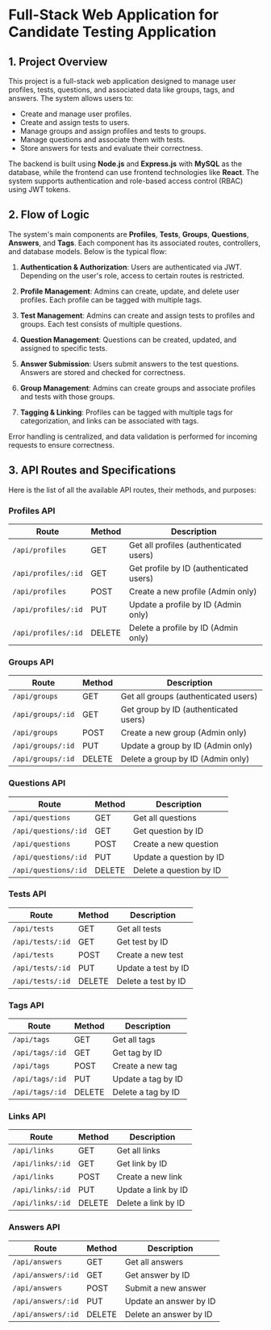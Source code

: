 # Full-Stack Web Application for Candidate Testing Application

## 1. Project Overview

This project is a full-stack web application designed to manage user profiles, tests, questions, and associated data like groups, tags, and answers. The system allows users to:
- Create and manage user profiles.
- Create and assign tests to users.
- Manage groups and assign profiles and tests to groups.
- Manage questions and associate them with tests.
- Store answers for tests and evaluate their correctness.

The backend is built using **Node.js** and **Express.js** with **MySQL** as the database, while the frontend can use frontend technologies like **React**. The system supports authentication and role-based access control (RBAC) using JWT tokens.

## 2. Flow of Logic

The system's main components are **Profiles**, **Tests**, **Groups**, **Questions**, **Answers**, and **Tags**. Each component has its associated routes, controllers, and database models. Below is the typical flow:

1. **Authentication & Authorization**: Users are authenticated via JWT. Depending on the user's role, access to certain routes is restricted.
   
2. **Profile Management**: Admins can create, update, and delete user profiles. Each profile can be tagged with multiple tags.
   
3. **Test Management**: Admins can create and assign tests to profiles and groups. Each test consists of multiple questions.
   
4. **Question Management**: Questions can be created, updated, and assigned to specific tests.
   
5. **Answer Submission**: Users submit answers to the test questions. Answers are stored and checked for correctness.
   
6. **Group Management**: Admins can create groups and associate profiles and tests with those groups.
   
7. **Tagging & Linking**: Profiles can be tagged with multiple tags for categorization, and links can be associated with tags.

Error handling is centralized, and data validation is performed for incoming requests to ensure correctness.

## 3. API Routes and Specifications

Here is the list of all the available API routes, their methods, and purposes:

### Profiles API

| Route                | Method | Description                             |
|----------------------|--------|-----------------------------------------|
| `/api/profiles`      | GET    | Get all profiles (authenticated users)  |
| `/api/profiles/:id`  | GET    | Get profile by ID (authenticated users) |
| `/api/profiles`      | POST   | Create a new profile (Admin only)       |
| `/api/profiles/:id`  | PUT    | Update a profile by ID (Admin only)     |
| `/api/profiles/:id`  | DELETE | Delete a profile by ID (Admin only)     |

### Groups API

| Route               | Method | Description                            |
|---------------------|--------|----------------------------------------|
| `/api/groups`       | GET    | Get all groups (authenticated users)   |
| `/api/groups/:id`   | GET    | Get group by ID (authenticated users)  |
| `/api/groups`       | POST   | Create a new group (Admin only)        |
| `/api/groups/:id`   | PUT    | Update a group by ID (Admin only)      |
| `/api/groups/:id`   | DELETE | Delete a group by ID (Admin only)      |

### Questions API

| Route                | Method | Description                              |
|----------------------|--------|------------------------------------------|
| `/api/questions`     | GET    | Get all questions                        |
| `/api/questions/:id` | GET    | Get question by ID                       |
| `/api/questions`     | POST   | Create a new question                    |
| `/api/questions/:id` | PUT    | Update a question by ID                  |
| `/api/questions/:id` | DELETE | Delete a question by ID                  |

### Tests API

| Route                | Method | Description                              |
|----------------------|--------|------------------------------------------|
| `/api/tests`         | GET    | Get all tests                            |
| `/api/tests/:id`     | GET    | Get test by ID                           |
| `/api/tests`         | POST   | Create a new test                        |
| `/api/tests/:id`     | PUT    | Update a test by ID                      |
| `/api/tests/:id`     | DELETE | Delete a test by ID                      |

### Tags API

| Route            | Method | Description                          |
|------------------|--------|--------------------------------------|
| `/api/tags`      | GET    | Get all tags                         |
| `/api/tags/:id`  | GET    | Get tag by ID                        |
| `/api/tags`      | POST   | Create a new tag                     |
| `/api/tags/:id`  | PUT    | Update a tag by ID                   |
| `/api/tags/:id`  | DELETE | Delete a tag by ID                   |

### Links API

| Route             | Method | Description                         |
|-------------------|--------|-------------------------------------|
| `/api/links`      | GET    | Get all links                       |
| `/api/links/:id`  | GET    | Get link by ID                      |
| `/api/links`      | POST   | Create a new link                   |
| `/api/links/:id`  | PUT    | Update a link by ID                 |
| `/api/links/:id`  | DELETE | Delete a link by ID                 |

### Answers API

| Route                | Method | Description                            |
|----------------------|--------|----------------------------------------|
| `/api/answers`       | GET    | Get all answers                        |
| `/api/answers/:id`   | GET    | Get answer by ID                       |
| `/api/answers`       | POST   | Submit a new answer                    |
| `/api/answers/:id`   | PUT    | Update an answer by ID                 |
| `/api/answers/:id`   | DELETE | Delete an answer by ID                 |

